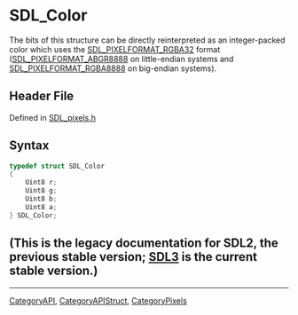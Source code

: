 # SDL_Color

The bits of this structure can be directly reinterpreted as an integer-packed color which uses the [SDL_PIXELFORMAT_RGBA32](SDL_PIXELFORMAT_RGBA32) format ([SDL_PIXELFORMAT_ABGR8888](SDL_PIXELFORMAT_ABGR8888) on little-endian systems and [SDL_PIXELFORMAT_RGBA8888](SDL_PIXELFORMAT_RGBA8888) on big-endian systems).

## Header File

Defined in [SDL_pixels.h](https://github.com/libsdl-org/SDL/blob/SDL2/include/SDL_pixels.h)

## Syntax

```c
typedef struct SDL_Color
{
    Uint8 r;
    Uint8 g;
    Uint8 b;
    Uint8 a;
} SDL_Color;
```

## (This is the legacy documentation for SDL2, the previous stable version; [SDL3](https://wiki.libsdl.org/SDL3/) is the current stable version.)



----
[CategoryAPI](CategoryAPI), [CategoryAPIStruct](CategoryAPIStruct), [CategoryPixels](CategoryPixels)

